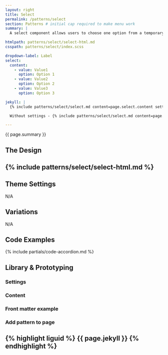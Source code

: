 ```yaml
---
layout: right
title: Select
permalink: /patterns/select
section: Patterns # initial cap required to make menu work
summary: |
  A select component allows users to choose one option from a temporary modal menu. Please review the <a href="https://designsystem.digital.gov/components/select/">USWDS: Select</a> for more information on how to use this component.

htmlpath: patterns/select/select-html.md
csspath: patterns/select/index.scss

dropdown-label: Label
select:
  content:
    - value: Value1
      option: Option 1
    - value: Value2
      option: Option 2
    - value: Value3
      option: Option 3

jekyll: |
  {% include patterns/select/select.md content=page.select.content settings=page.select.settings %}

  Without settings - {% include patterns/select/select.md content=page.select.content %}

---
```

{{ page.summary }}

## The Design
{% include patterns/select/select-html.md %}
---

## Theme Settings
N/A

## Variations
N/A

## Code Examples
{% include partials/code-accordion.md %}

## Library & Prototyping


### Settings


### Content


### Front matter example


### Add pattern to page
{% highlight liguid %}
  {{ page.jekyll }}
{% endhighlight %}
---
